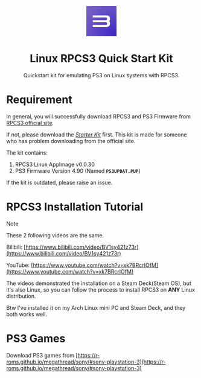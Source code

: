 <p align="center">
    <img src=".github/rpcs3.jpg" style="width: 80px; height: 80px;"/>
</p>

<h1 align="center">Linux RPCS3 Quick Start Kit</h1>

<p align="center">Quickstart kit for emulating PS3 on Linux systems with RPCS3.</p>

# Requirement

In general, you will successfully download RPCS3 and PS3 Firmware from [RPCS3 official site](https://rpcs3.net/).

If not, please download the *[Starter Kit](https://github.com/Vincent-the-gamer/linux-rpcs3-quickstart/releases)* first. This kit is made for someone who has problem downloading from the official site.

The kit contains:

1. RPCS3 Linux AppImage v0.0.30
2. PS3 Firmware Version 4.90 (Named **`PS3UPDAT.PUP`**)

If the kit is outdated, please raise an issue.

# RPCS3 Installation Tutorial

> [!NOTE]
> These 2 following videos are the same.

Bilibili: [https://www.bilibili.com/video/BV1sy421z73r](https://www.bilibili.com/video/BV1sy421z73r)

YouTube: [https://www.youtube.com/watch?v=xk7BRcrIOfM](https://www.youtube.com/watch?v=xk7BRcrIOfM)

The videos demonstrated the installation on a Steam Deck(Steam OS), but it's also Linux, so you can follow the process to install RPCS3 on **ANY** Linux distribution.

Btw I've installed it on my Arch Linux mini PC and Steam Deck, and they both works well.

# PS3 Games
Download PS3 games from [https://r-roms.github.io/megathread/sony/#sony-playstation-3](https://r-roms.github.io/megathread/sony/#sony-playstation-3)